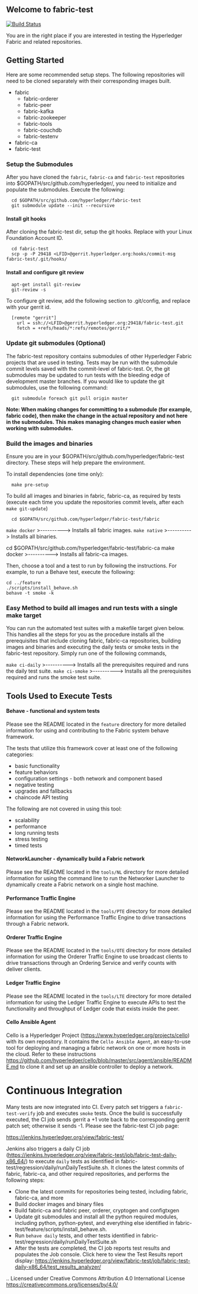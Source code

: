 Welcome to fabric-test
-------

[![Build Status](https://jenkins.hyperledger.org/buildStatus/icon?job=fabric-test-merge-x86_64)](https://jenkins.hyperledger.org/view/fabric-test/job/fabric-test-merge-x86_64/)

You are in the right place if you are interested in testing the Hyperledger Fabric and related repositories.

## Getting Started
Here are some recommended setup steps.
The following repositories will need to be cloned separately with their corresponding images built.
* fabric
    * fabric-orderer
    * fabric-peer
    * fabric-kafka
    * fabric-zookeeper
    * fabric-tools
    * fabric-couchdb
    * fabric-testenv
* fabric-ca
* fabric-test

### Setup the Submodules
After you have cloned the `fabric`, `fabric-ca` and `fabric-test` repositories into $GOPATH/src/github.com/hyperledger/,
you need to initialize and populate the submodules. Execute the following:
```
  cd $GOPATH/src/github.com/hyperledger/fabric-test
  git submodule update --init --recursive
```

#### Install git hooks
After cloning the fabric-test dir, setup the git hooks.
Replace  <LFID> with your Linux Foundation Account ID.

```
  cd fabric-test
  scp -p -P 29418 <LFID>@gerrit.hyperledger.org:hooks/commit-msg fabric-test/.git/hooks/

```

#### Install and configure git review

```
  apt-get install git-review
  git-review -s

```

To configure git review, add the following section to .git/config, and replace <LFID> with your gerrit id.

```
  [remote "gerrit"]
    url = ssh://<LFID>@gerrit.hyperledger.org:29418/fabric-test.git
    fetch = +refs/heads/*:refs/remotes/gerrit/*

```
### Update git submodules (Optional)
The fabric-test repository contains submodules of other Hyperledger Fabric projects that are used in testing.
Tests may be run with the submodule commit levels saved with the commit-level of fabric-test.
Or, the git submodules may be updated to run tests with the bleeding edge of development master branches.
If you would like to update the git submodules, use the following command:
```
  git submodule foreach git pull origin master
```
**Note: When making changes for committing to a submodule (for example, fabric code), then make the change in the actual repository and not here in the submodules. This makes managing changes much easier when working with submodules.**

### Build the images and binaries

Ensure you are in your $GOPATH/src/github.com/hyperledger/fabric-test directory. These steps will help prepare the environment.

To install dependencies (one time only):
```
  make pre-setup
```

To build all images and binaries in fabric, fabric-ca, as required by tests (execute each time you update the repositories commit levels, after each `make git-update`)
```
  cd $GOPATH/src/github.com/hyperledger/fabric-test/fabric
```  
``` make docker ```        >----------> Installs all fabric images.
``` make native ```        >----------> Installs all binaries.

  cd $GOPATH/src/github.com/hyperledger/fabric-test/fabric-ca
  make docker        >----------> Installs all fabric-ca images.


Then, choose a tool and a test to run by following the instructions. For example, to run a Behave test, execute the following:
```
cd ../feature
./scripts/install_behave.sh
behave -t smoke -k
```

### Easy Method to build all images and run tests with a single make target

You can run the automated test suites with a makefile target given below. This handles all the steps for you as the procedure installs all the prerequisites that include cloning fabric, fabric-ca repositories, building images and binaries and executing the daily tests or smoke tests in the fabric-test repository. Simply run one of the following commands,

  ```make ci-daily```      >----------> Installs all the prerequisites required and runs the daily test suite.
  ```make ci-smoke```      >----------> Installs all the prerequisites required and runs the smoke test suite.


## Tools Used to Execute Tests

#### Behave - functional and system tests
Please see the README located in the `feature` directory for more detailed information for using and contributing to the Fabric system behave framework.

The tests that utilize this framework cover at least one of the following categories:
* basic functionality
* feature behaviors
* configuration settings - both network and component based
* negative testing
* upgrades and fallbacks
* chaincode API testing

The following are not covered in using this tool:
* scalability
* performance
* long running tests
* stress testing
* timed tests

#### NetworkLauncher - dynamically build a Fabric network
Please see the README located in the `tools/NL` directory for more detailed information for using the command line to run the Networker Launcher to dynamically create a Fabric network on a single host machine.

#### Performance Traffic Engine
Please see the README located in the `tools/PTE` directory for more detailed information for using the Performance Traffic Engine to drive transactions through a Fabric network.

#### Orderer Traffic Engine
Please see the README located in the `tools/OTE` directory for more detailed information for using the Orderer Traffic Engine to use broadcast clients to drive transactions through an Ordering Service and verify counts with deliver clients.

#### Ledger Traffic Engine
Please see the README located in the `tools/LTE` directory for more detailed information for using the Ledger Traffic Engine to execute APIs to test the functionality and throughput of Ledger code that exists inside the peer.

#### Cello Ansible Agent
Cello is a Hyperledger Project (https://www.hyperledger.org/projects/cello) with its own repository.
It contains the `Cello Ansible Agent`, an easy-to-use tool for
deploying and managing a fabric network on one or more hosts in the cloud.
Refer to these instructions
https://github.com/hyperledger/cello/blob/master/src/agent/ansible/README.md
to clone it and set up an ansible controller to deploy a network.


# Continuous Integration

Many tests are now integrated into CI. Every patch set triggers a `fabric-test-verify` job and executes `smoke` tests. Once the build is successfully executed, the CI job sends gerrit a +1 vote back to the corresponding gerrit patch set; otherwise it sends -1. Please see the  fabric-test CI job page:

https://jenkins.hyperledger.org/view/fabric-test/

Jenkins also triggers a daily CI job (https://jenkins.hyperledger.org/view/fabric-test/job/fabric-test-daily-x86_64/) to execute `daily` tests as identified in fabric-test/regression/daily/runDailyTestSuite.sh. It clones the latest commits of fabric, fabric-ca, and other required repositories, and performs the following steps:

* Clone the latest commits for repositories being tested, including fabric, fabric-ca, and more
* Build docker images and binary files
* Build fabric-ca and fabric peer, orderer, cryptogen and configtxgen
* Update git submodules and install all the python required modules, including python, python-pytest, and everything else identified in fabric-test/feature/scripts/install_behave.sh.
* Run `behave daily` tests, and other tests identified in fabric-test/regression/daily/runDailyTestSuite.sh
* After the tests are completed, the CI job reports test results and populates the Job console. Click here to view the Test Results report display:
https://jenkins.hyperledger.org/view/fabric-test/job/fabric-test-daily-x86_64/test_results_analyzer/

.. Licensed under Creative Commons Attribution 4.0 International License
   https://creativecommons.org/licenses/by/4.0/

